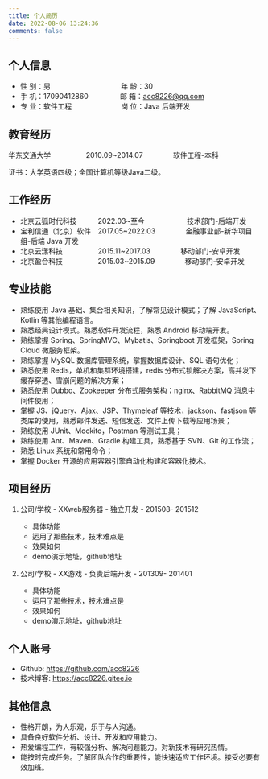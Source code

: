 ```yaml
---
title: 个人简历
date: 2022-08-06 13:24:36
comments: false
---
```


## 个人信息

* 性 别：男&emsp;&emsp;&emsp;&emsp;&emsp;&emsp;&emsp;&emsp;&emsp;&emsp;年 龄：30
* 手 机：17090412860&emsp;&emsp;&emsp;&ensp;&emsp;邮 箱：acc8226@qq.com
* 专 业：软件工程&emsp;&emsp;&emsp;&emsp;&emsp;&emsp;&emsp;岗 位：Java 后端开发

## 教育经历

华东交通大学&emsp;&emsp;&emsp;&emsp;&emsp;2010.09~2014.07&emsp;&emsp;&emsp;&emsp; 软件工程-本科

证书：大学英语四级；全国计算机等级Java二级。

## 工作经历

* 北京云狐时代科技&emsp;&emsp;&emsp;2022.03~至今&emsp;&emsp;&emsp;&emsp;&emsp;&emsp;技术部门-后端开发
* 宝利信通（北京）软件&emsp;2017.05~2022.03&emsp;&emsp;&emsp;&emsp; 金融事业部-新华项目组-后端 Java 开发
* 北京云漾科技&emsp;&emsp;&emsp;&emsp;&emsp;2015.11~2017.03&emsp;&emsp;&emsp;&emsp; 移动部门-安卓开发
* 北京盈合科技&emsp;&emsp;&emsp;&emsp;&emsp;2015.03~2015.09&emsp;&emsp;&emsp;&emsp; 移动部门-安卓开发

## 专业技能

* 熟练使用 Java 基础、集合相关知识，了解常见设计模式；了解 JavaScript、Kotlin 等其他编程语言。
* 熟悉经典设计模式。熟悉软件开发流程，熟悉 Android 移动端开发。
* 熟练掌握 Spring、SpringMVC、Mybatis、Springboot 开发框架，Spring Cloud 微服务框架。
* 熟练掌握 MySQL 数据库管理系统，掌握数据库设计、SQL 语句优化；
* 熟悉使用 Redis，单机和集群环境搭建，redis 分布式锁解决方案，高并发下缓存穿透、雪崩问题的解决方案；
* 熟悉使用 Dubbo、Zookeeper 分布式服务架构；nginx、RabbitMQ 消息中间件使用；
* 掌握 JS、jQuery、Ajax、JSP、Thymeleaf 等技术，jackson、fastjson 等类库的使用，熟悉邮件发送、短信发送、文件上传下载等应用场景；
* 熟练使用 JUnit、Mockito，Postman 等测试工具；
* 熟练使用 Ant、Maven、Gradle 构建工具，熟悉基于 SVN、Git 的工作流；
* 熟悉 Linux 系统和常用命令；
* 掌握 Docker 开源的应用容器引擎自动化构建和容器化技术。

## 项目经历

1. 公司/学校 - XXweb服务器 - 独立开发 - 201508- 201512
    * 具体功能
    * 运用了那些技术，技术难点是
    * 效果如何
    * demo演示地址，github地址

2. 公司/学校 - XX游戏 - 负责后端开发 - 201309- 201401
    * 具体功能
    * 运用了那些技术，技术难点是
    * 效果如何
    * demo演示地址，github地址

## 个人账号

* Github: <https://github.com/acc8226>
* 技术博客: <https://acc8226.gitee.io>

## 其他信息

* 性格开朗，为人乐观，乐于与人沟通。
* 具备良好软件分析、设计、开发和应用能力。
* 热爱编程工作，有较强分析、解决问题能力。对新技术有研究热情。
* 能按时完成任务。了解团队合作的重要性，能快速适应工作环境。接受必要有效加班。
